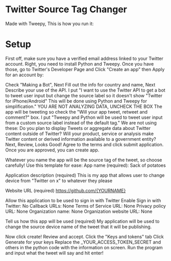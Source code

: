 # Twitter Source Tag Changer
Made with Tweepy, This is how you run it:
# Setup
First off, make sure you have a verified email address linked to your Twitter account.
Right, you need to install Python and Tweepy. Once you have those, go to Twitter's Developer Page and Click "Create an app" then Apply for an account by:

Check "Making a Bot", Next
Fill out the info for country and name, Next
Describe your use of the API. I put "I want to use the Twitter API to get a bot to tweet user input but change the source label so it doesn't show "Twitter for iPhone/Android" This will be done using Python and Tweepy for simplification."
YOU ARE NOT ANALYZING DATA, UNCHECK THE BOX
The app will be tweeting so check the "Will your app tweet, retweet and comment?" box. I put "Tweepy and Python will be used to tweet user input from a custom source label instead of the default tag."
We are not using these:
Do you plan to display Tweets or aggregate data about Twitter content outside of Twitter?
Will your product, service or analysis make Twitter content or derived information available to a government entity?
Next, Review, Looks Good!
Agree to the terms and click submit application.
Once you are approved, you can create app.

Whatever you name the app will be the source tag of the tweet, so choose carefully!
Use this template for ease:
App name (required):
Sack of potatoes

Application description (required)
This is my app that allows user to change device from "Twitter on x" to whatever they please

Website URL (required)
https://github.com/{YOURNAME}

Allow this application to be used to sign in with Twitter
Enable Sign in with Twitter: No
Callback URLs: None
Terms of Service URL: None
Privacy policy URL: None
Organization name: None
Organization website URL: None

Tell us how this app will be used (required)
My application will be used to change the source device name of the tweet that it will be publishing.

Now click create!
Review and accept.
Click the "Keys and tokens" tab
Click Generate for your keys
Replace the _YOUR_ACCESS_TOKEN_SECRET and others in the python code with the information on screen.
Run the program and input what the tweet will say and hit enter!
